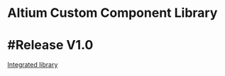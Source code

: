 Altium Custom Component Library
===============================
#Release V1.0
===============================
[Integrated library](releases/latest)

